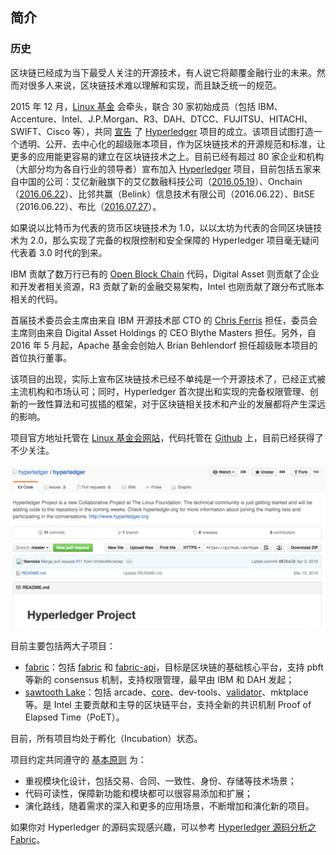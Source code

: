 ## 简介

### 历史
区块链已经成为当下最受人关注的开源技术，有人说它将颠覆金融行业的未来。然而对很多人来说，区块链技术难以理解和实现，而且缺乏统一的规范。

2015 年 12 月，[Linux 基金](http://www.linuxfoundation.org/) 会牵头，联合 30 家初始成员（包括 IBM、Accenture、Intel、J.P.Morgan、R3、DAH、DTCC、FUJITSU、HITACHI、SWIFT、Cisco 等），共同 [宣告](https://www.hyperledger.org/news/announcement/2016/02/hyperledger-project-announces-30-founding-members) 了 [Hyperledger](https://www.hyperledger.org) 项目的成立。该项目试图打造一个透明、公开、去中心化的超级账本项目，作为区块链技术的开源规范和标准，让更多的应用能更容易的建立在区块链技术之上。目前已经有超过 80 家企业和机构（大部分均为各自行业的领导者）宣布加入 [Hyperledger](https://www.hyperledger.org/) 项目，目前包括五家来自中国的公司：艾亿新融旗下的艾亿数融科技公司（[2016.05.19](https://www.hyperledger.org/news/announcement/2016/05/hyperledger-project-announces-addition-eight-new-members)）、Onchain（[2016.06.22](https://www.hyperledger.org/news/announcement/2016/06/hyperledger-projects-maintains-strong-momentum-new-members)）、比邻共赢（Belink）信息技术有限公司（2016.06.22）、BitSE（2016.06.22）、布比（[2016.07.27](https://www.hyperledger.org/news/announcement/2016/07/hyperledger-project-has-welcomed-more-60-members-february)）。

如果说以比特币为代表的货币区块链技术为 1.0，以以太坊为代表的合同区块链技术为 2.0，那么实现了完备的权限控制和安全保障的 Hyperledger 项目毫无疑问代表着 3.0 时代的到来。

IBM 贡献了数万行已有的 [Open Block Chain](https://github.com/openblockchain) 代码，Digital Asset 则贡献了企业和开发者相关资源，R3 贡献了新的金融交易架构，Intel 也刚贡献了跟分布式账本相关的代码。

首届技术委员会主席由来自 IBM 开源技术部 CTO 的 [Chris Ferris](https://www.linkedin.com/in/chrisfer) 担任，委员会主席则由来自 Digital Asset Holdings 的 CEO Blythe Masters 担任。另外，自 2016 年 5 月起，Apache 基金会创始人 Brian Behlendorf 担任超级账本项目的首位执行董事。

该项目的出现，实际上宣布区块链技术已经不单纯是一个开源技术了，已经正式被主流机构和市场认可；同时，Hyperledger 首次提出和实现的完备权限管理、创新的一致性算法和可拔插的框架，对于区块链相关技术和产业的发展都将产生深远的影响。

项目官方地址托管在 [Linux 基金会网站](https://blockchain.linuxfoundation.org/)，代码托管在 [Github](https://github.com/hyperledger/hyperledger) 上，目前已经获得了不少关注。

![](_images/hyperledger.png)

目前主要包括两大子项目：

* [fabric](https://github.com/hyperledger/fabric)：包括 [fabric](https://github.com/hyperledger/fabric) 和 [fabric-api](https://github.com/hyperledger/fabric-api)，目标是区块链的基础核心平台，支持 pbft 等新的 consensus 机制，支持权限管理，最早由 IBM 和 DAH 发起；
* [sawtooth Lake](https://github.com/hyperledger/sawtooth-core)：包括 arcade、[core](https://github.com/hyperledger/sawtooth-core)、dev-tools、[validator](https://github.com/hyperledger/sawtooth-validator)、mktplace 等。是 Intel 主要贡献和主导的区块链平台，支持全新的共识机制 Proof of Elapsed Time（PoET）。

目前，所有项目均处于孵化（Incubation）状态。

项目约定共同遵守的 [基本原则](https://github.com/hyperledger/hyperledger) 为：

* 重视模块化设计，包括交易、合同、一致性、身份、存储等技术场景；
* 代码可读性，保障新功能和模块都可以很容易添加和扩展；
* 演化路线，随着需求的深入和更多的应用场景，不断增加和演化新的项目。

如果你对 Hyperledger 的源码实现感兴趣，可以参考 [Hyperledger 源码分析之 Fabric](https://github.com/yeasy/hyperledger_code_fabric)。
